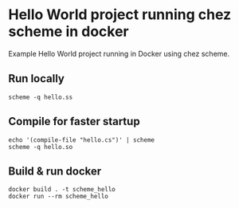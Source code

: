 # Hello World project running chez scheme in docker

Example Hello World project running in Docker using chez scheme.

## Run locally

```
scheme -q hello.ss
```

## Compile for faster startup

```
echo '(compile-file "hello.cs")' | scheme
scheme -q hello.so
```

## Build & run docker

```
docker build . -t scheme_hello
docker run --rm scheme_hello
```
